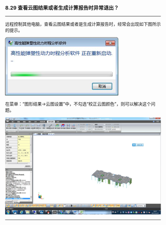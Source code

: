 ﻿### 8.29  查看云图结果或者生成计算报告时异常退出？
---

远程控制其他电脑，查看云图结果或者是生成计算报告时，经常会出现如下图所示的提示。

![](.\image\8.29-1.jpg)

在菜单：“图形结果→云图设置”中，不勾选“校正云图颜色”，则可以解决这个问题。

![](.\image\8.29-2.jpg)

---
